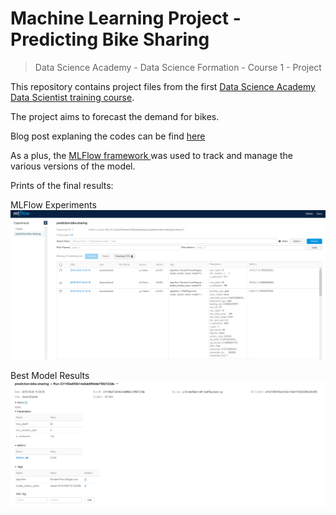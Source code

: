 # Machine Learning Project - Predicting Bike Sharing

> Data Science Academy - Data Science Formation - Course 1 - Project

This repository contains project files from the first [Data Science Academy]([https://datascienceacademy.com.br](https://www.datascienceacademy.com.br/)) [Data Scientist training course]([datascienceacademy.com.br/bundles?bundle_id=formacao-cientista-de-dados).

The project aims to forecast the demand for bikes.

Blog post explaning the codes can be find [here](https://jcabralc.wordpress.com/2019/09/28/prevendo-bike-sharing/)

As a plus, the [MLFlow framework ](https://www.mlflow.org/) was used to track and manage the various versions of the model.

Prints of the final results:

MLFlow Experiments
![MLFlow Experiments](https://github.com/jcabralc/project-prediction-bike-sharing/blob/master/images/mlflow.PNG)

Best Model Results
![Best Model Results](https://github.com/jcabralc/project-prediction-bike-sharing/blob/master/images/mlflow-best-model.PNG)
